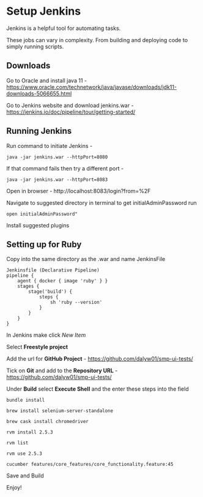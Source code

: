 # Setup Jenkins

Jenkins is a helpful tool for automating tasks.

These jobs can vary in complexity. From building and deploying code to simply running scripts.

## Downloads

Go to Oracle and install java 11 - https://www.oracle.com/technetwork/java/javase/downloads/jdk11-downloads-5066655.html

Go to Jenkins website and download jenkins.war - https://jenkins.io/doc/pipeline/tour/getting-started/

## Running Jenkins

Run command to initiate Jenkins -

```
java -jar jenkins.war --httpPort=8080
```

If that command fails then try a different port -

```
java -jar jenkins.war --httpPort=8083
```

Open in browser - http://localhost:8083/login?from=%2F

Navigate to suggested directory in terminal to get initialAdminPassword run

```
open initialAdminPassword"
```

Install suggested plugins

## Setting up for Ruby

Copy into the same directory as the .war and name JenkinsFile

```
Jenkinsfile (Declarative Pipeline)
pipeline {
    agent { docker { image 'ruby' } }
    stages {
        stage('build') {
            steps {
                sh 'ruby --version'
            }
        }
    }
}
```

In Jenkins make click *New Item*

Select **Freestyle project**

Add the url for **GitHub Project** - https://github.com/dalyw01/smp-ui-tests/

Tick on **Git** and add to the **Repository URL** - https://github.com/dalyw01/smp-ui-tests/

Under **Build** select **Execute Shell** and the enter these steps into the field

```
bundle install

brew install selenium-server-standalone

brew cask install chromedriver

rvm install 2.5.3

rvm list

rvm use 2.5.3

cucumber features/core_features/core_functionality.feature:45
```

Save and Build

Enjoy!
